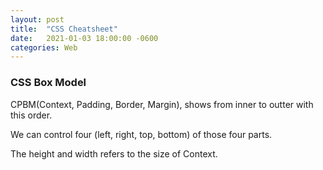 ```yaml
---
layout: post
title:  "CSS Cheatsheet"
date:   2021-01-03 18:00:00 -0600
categories: Web
---
```



### CSS Box Model

CPBM(Context, Padding, Border, Margin), shows from inner to outter with this order.

We can control four (left, right, top, bottom) of those four parts.

The height and width refers to the size of Context.


